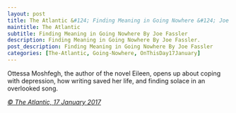 ```yaml
---
layout: post
title: The Atlantic &#124; Finding Meaning in Going Nowhere &#124; Joe Fassler &#124; 17 January 2017
maintitle: The Atlantic
subtitle: Finding Meaning in Going Nowhere By Joe Fassler
description: Finding Meaning in Going Nowhere By Joe Fassler.
post_description: Finding Meaning in Going Nowhere By Joe Fassler
categories: [The-Atlantic, Going-Nowhere, OnThisDay17January]
---
```


<p>Ottessa Moshfegh, the author of the novel Eileen, opens up about coping with depression, how writing saved her life, and finding solace in an overlooked song.</p>
<cite><a href="https://www.theatlantic.com/entertainment/archive/2017/01/by-heart-ottessa-moshfegh/513308">&copy; The Atlantic, 17 January 2017</a></cite>

